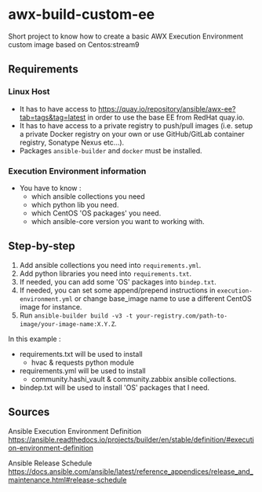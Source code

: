 # awx-build-custom-ee
Short project to know how to create a basic AWX Execution Environment custom image based on Centos:stream9

## Requirements
### Linux Host
- It has to have access to https://quay.io/repository/ansible/awx-ee?tab=tags&tag=latest in order to use the base EE from RedHat quay.io.
- It has to have access to a private registry to push/pull images (i.e. setup a private Docker registry on your own or use GitHub/GitLab container registry, Sonatype Nexus etc...).
- Packages `ansible-builder` and `docker` must be installed.

### Execution Environment information
- You have to know :
    - which ansible collections you need
    - which python lib you need. 
    - which CentOS 'OS packages' you need.
    - which ansible-core version you want to working with.

## Step-by-step
1) Add ansible collections you need into `requirements.yml`.
2) Add python libraries you need into `requirements.txt`.
3) If needed, you can add some 'OS' packages into `bindep.txt`.
4) If needed, you can set some append/prepend instructions in `execution-environment.yml` or change base_image name to use a different CentOS image for instance.
4) Run `ansible-builder build -v3 -t your-registry.com/path-to-image/your-image-name:X.Y.Z`.

In this example :
- requirements.txt will be used to install
  - hvac & requests python module
- requirements.yml will be used to install 
  - community.hashi_vault & community.zabbix ansible collections.
- bindep.txt will be used to install 'OS' packages that I need.


## Sources
Ansible Execution Environment Definition
https://ansible.readthedocs.io/projects/builder/en/stable/definition/#execution-environment-definition 

Ansible Release Schedule
https://docs.ansible.com/ansible/latest/reference_appendices/release_and_maintenance.html#release-schedule

